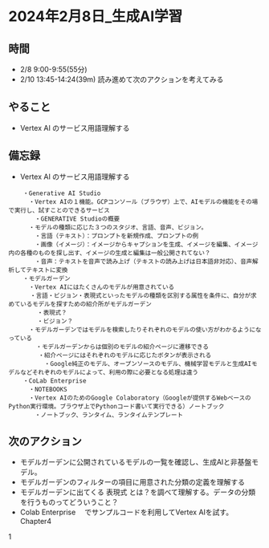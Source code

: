 # 2024年2月8日_生成AI学習

## 時間

- 2/8 9:00-9:55(55分)
- 2/10 13:45-14:24(39m) 読み進めて次のアクションを考えてみる

## やること

- Vertex AI のサービス用語理解する

## 備忘録

- Vertex AI のサービス用語理解する

```
    ・Generative AI Studio
    　・Vertex AIの１機能。GCPコンソール（ブラウザ）上で、AIモデルの機能をその場で実行し、試すことのできるサービス
    　　・GENERATIVE Studioの概要
    　・モデルの種類に応じた３つのスタジオ、言語、音声、ビジョン。
    　　・言語（テキスト）：プロンプトを新規作成、プロンプトの例
    　　・画像（イメージ）：イメージからキャプションを生成、イメージを編集、イメージ内の各種のものを探し出す、イメージの生成と編集は一般公開されてない？
    　　・音声：テキストを音声で読み上げ（テキストの読み上げは日本語非対応）、音声解析してテキストに変換
    ・モデルガーデン
    　・Vertex AIにはたくさんのモデルが用意されている
      ・言語・ビジョン・表現式といったモデルの種類を区別する属性を条件に、自分が求めているモデルを探すための紹介所がモデルガーデン
        ・表現式？
        ・ビジョン？
    　・モデルガーデンではモデルを検索したりそれぞれのモデルの使い方がわかるようになっている
　      ・モデルガーデンからは個別のモデルの紹介ページに遷移できる
　　　　　・紹介ページにはそれぞれのモデルに応じたボタンが表示される
　　　　　　・Google純正のモデル、オープンソースのモデル、機械学習モデルと生成AIモデルなどそれぞれのモデルによって、利用の際に必要となる処理は違う
    ・CoLab Enterprise
    　・NOTEBOOKS
    　・Vertex AIのためのGoogle Colaboratory（Googleが提供するWebベースのPython実行環境。ブラウザ上でPythonコード書いて実行できる）ノートブック
    　　・ノートブック、ランタイム、ランタイムテンプレート
```

## 次のアクション

- モデルガーデンに公開されているモデルの一覧を確認し、生成AIと非基盤モデル。
- モデルガーデンのフィルターの項目に用意された分類の定義を理解する
- モデルガーデンに出てくる 表現式 とは？を調べて理解する。データの分類を行うものってどういうこと？
- Colab Enterprise 　でサンプルコードを利用してVertex AIを試す。Chapter4


1